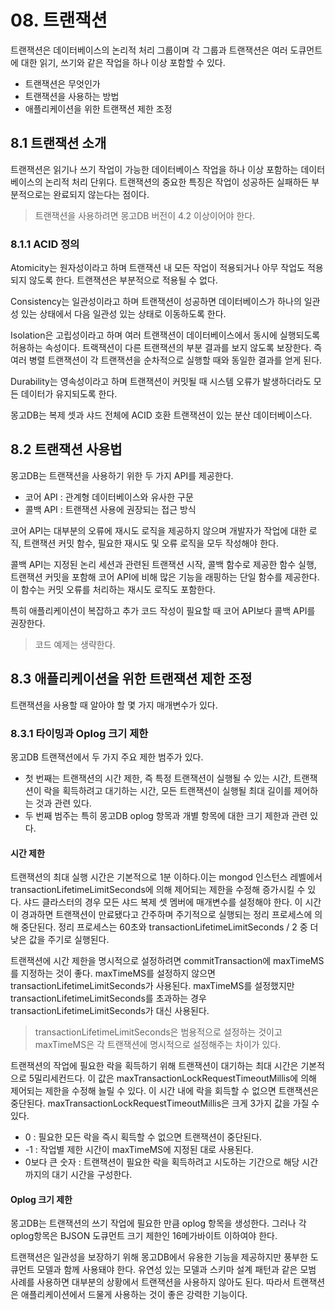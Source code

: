 # 08. 트랜잭션

트랜잭션은 데이터베이스의 논리적 처리 그룹이며 각 그룹과 트랜잭션은 여러 도큐먼트에 대한 읽기, 쓰기와 같은 작업을 하나 이상 포함할 수 있다.

* 트랜잭션은 무엇인가
* 트랜잭션을 사용하는 방법
* 애플리케이션을 위한 트랜잭션 제한 조정



## 8.1 트랜잭션 소개

트랜잭션은 읽기나 쓰기 작업이 가능한 데이터베이스 작업을 하나 이상 포함하는 데이터베이스의 논리적 처리 단위다. 트랜잭션의 중요한 특징은 작업이 성공하든 실패하든 부분적으로는 완료되지 않는다는 점이다.

> 트랜잭션을 사용하려면 몽고DB 버전이 4.2 이상이어야 한다.



### 8.1.1 ACID 정의

Atomicity는 원자성이라고 하며 트랜잭션 내 모든 작업이 적용되거나 아무 작업도 적용되지 않도록 한다. 트랜잭션은 부분적으로 적용될 수 없다.

Consistency는 일관성이라고 하며 트랜잭션이 성공하면 데이터베이스가 하나의 일관성 있는 상태에서 다음 일관성 있는 상태로 이동하도록 한다.

Isolation은 고립성이라고 하며 여러 트랜잭션이 데이터베이스에서 동시에 실행되도록 허용하는 속성이다. 트랙잭션이 다른 트랜잭션의 부분 결과를 보지 않도록 보장한다. 즉 여러 병렬 트랜잭션이 각 트랜잭션을 순차적으로 실행할 때와 동일한 결과를 얻게 된다.

Durability는 영속성이라고 하며 트랜잭션이 커밋될 때 시스템 오류가 발생하더라도 모든 데이터가 유지되도록 한다.



몽고DB는 복제 셋과 샤드 전체에 ACID 호환 트랜잭션이 있는 분산 데이터베이스다.



## 8.2 트랜잭션 사용법

몽고DB는 트랜잭션을 사용하기 위한 두 가지 API를 제공한다.

* 코어 API : 관계형 데이터베이스와 유사한 구문
* 콜백 API : 트랜잭션 사용에 권장되는 접근 방식

코어 API는 대부분의 오류에 재시도 로직을 제공하지 않으며 개발자가 작업에 대한 로직, 트랜잭션 커밋 함수, 필요한 재시도 및 오류 로직을 모두 작성해야 한다.

콜백 API는 지정된 논리 세션과 관련된 트랜잭션 시작, 콜백 함수로 제공한 함수 실행, 트랜잭션 커밋을 포함해 코어 API에 비해 많은 기능을 래핑하는 단일 함수를 제공한다. 이 함수는 커밋 오류를 처리하는 재시도 로직도 포함한다.

특히 애플리케이션이 복잡하고 추가 코드 작성이 필요할 때 코어 API보다 콜백 API를 권장한다.

> 코드 예제는 생략한다.



## 8.3 애플리케이션을 위한 트랜잭션 제한 조정

트랜잭션을 사용할 때 알아야 할 몇 가지 매개변수가 있다.

### 8.3.1 타이밍과 Oplog 크기 제한

몽고DB 트랜잭션에서 두 가지 주요 제한 범주가 있다. 

* 첫 번째는 트랜잭션의 시간 제한, 즉 특정 트랜잭션이 실행될 수 있는 시간, 트랜잭션이 락을 획득하려고 대기하는 시간, 모든 트랜잭션이 실행될 최대 길이를 제어하는 것과 관련 있다. 
* 두 번째 범주는 특히 몽고DB oplog 항목과 개별 항목에 대한 크기 제한과 관련 있다.



#### 시간 제한

트랜잭션의 최대 실행 시간은 기본적으로 1분 이하다.이는 mongod 인스턴스 레벨에서 transactionLifetimeLimitSeconds에 의해 제어되는 제한을 수정해 증가시킬 수 있다. 샤드 클라스터의 경우 모든 샤드 복제 셋 멤버에 매개변수를 설정해야 한다. 이 시간이 경과하면 트랜잭션이 만료됐다고 간주하며 주기적으로 실행되는 정리 프로세스에 의해 중단된다. 정리 프로세스는 60초와 transactionLifetimeLimitSeconds / 2 중 더 낮은 값을 주기로 실행된다.

트랜잭션에 시간 제한을 명시적으로 설정하려면 commitTransaction에 maxTimeMS를 지정하는 것이 좋다. maxTimeMS를 설정하지 않으면 transactionLifetimeLimitSeconds가 사용된다. maxTimeMS를 설정했지만 transactionLifetimeLimitSeconds를 초과하는 경우 transactionLifetimeLimitSeconds가 대신 사용된다.

> transactionLifetimeLimitSeconds은 범용적으로 설정하는 것이고 maxTimeMS은 각 트랜잭션에 명시적으로 설정해주는 차이가 있다.



트랜잭션의 작업에 필요한 락을 획득하기 위해 트랜잭션이 대기하는 최대 시간은 기본적으로 5밀리세컨드다. 이 값은 maxTransactionLockRequestTimeoutMillis에 의해 제어되는 제한을 수정해 늘릴 수 있다. 이 시간 내에 락을 회득할 수 없으면 트랜잭션은 중단된다. maxTransactionLockRequestTimeoutMillis은 크게 3가지 값을 가질 수 있다.

* 0 : 필요한 모든 락을 즉시 획득할 수 없으면 트랜잭션이 중단된다.
* -1 : 작업별 제한 시간이 maxTimeMS에 지정된 대로 사용된다.
* 0보다 큰 숫자 : 트랜잭션이 필요한 락을 획득하려고 시도하는 기간으로 해당 시간까지의 대기 시간을 구성한다.



#### Oplog 크기 제한

몽고DB는 트랜잭션의 쓰기 작업에 필요한 만큼 oplog 항목을 생성한다. 그러나 각 oplog항목은 BJSON  도큐먼트 크기 제한인 16메가바이트 이하여야 한다.



트랜잭션은 일관성을 보장하기 위해 몽고DB에서 유용한 기능을 제공하지만 풍부한 도큐먼트 모델과 함께 사용돼야 한다. 유연성 있는 모델과 스키마 설계 패턴과 같은 모범 사례를 사용하면 대부분의 상황에서 트랜잭션을 사용하지 않아도 된다. 따라서 트랜잭션은 애플리케이션에서 드물게 사용하는 것이 좋은 강력한 기능이다.



